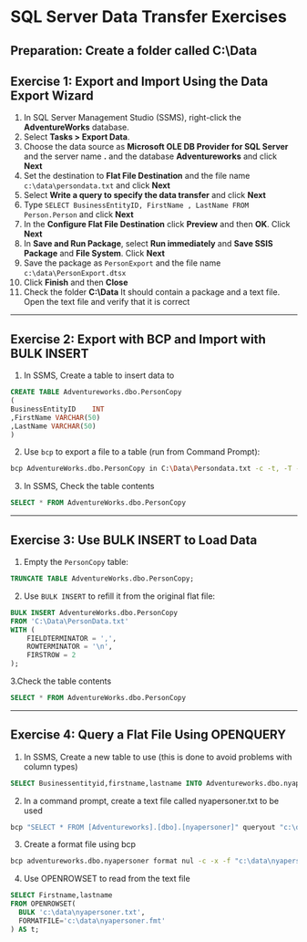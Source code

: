# SQL Server Data Transfer Exercises

## Preparation: Create a folder called C:\Data

## Exercise 1: Export and Import Using the Data Export Wizard

1. In SQL Server Management Studio (SSMS), right-click the **AdventureWorks** database.
2. Select **Tasks > Export Data**.
3. Choose the data source as **Microsoft OLE DB Provider for SQL Server** and the server name **.** and the database **Adventureworks** and click **Next**
4. Set the destination to **Flat File Destination** and the file name `c:\data\persondata.txt` and click **Next**
5. Select **Write a query to specify the data transfer** and click **Next**
6. Type `SELECT BusinessEntityID, FirstName , LastName FROM Person.Person` and click **Next**
7. In the **Configure Flat File Destination** click **Preview** and then  **OK**. Click **Next**
8. In **Save and Run Package**, select  **Run immediately** and **Save SSIS Package** and **File System**. Click **Next** 
9. Save the package as `PersonExport` and the file name `c:\data\PersonExport.dtsx`
10. Click **Finish** and then **Close**
11. Check the folder **C:\Data** It should contain a package and a text file. Open the text file and verify that it is correct


---

## Exercise 2: Export with BCP and Import with BULK INSERT

1. In SSMS, Create a table to insert data to

```sql
CREATE TABLE Adventureworks.dbo.PersonCopy
(
BusinessEntityID    INT
,FirstName VARCHAR(50)
,LastName VARCHAR(50)
)
```

2. Use `bcp` to export a file to a table (run from Command Prompt):

```bash
bcp AdventureWorks.dbo.PersonCopy in C:\Data\Persondata.txt -c -t, -T -S localhost
```

3. In SSMS, Check the table contents

```sql
SELECT * FROM AdventureWorks.dbo.PersonCopy
```
---



## Exercise 3: Use BULK INSERT to Load Data

1. Empty the `PersonCopy` table:

```sql
TRUNCATE TABLE AdventureWorks.dbo.PersonCopy;
```

2. Use `BULK INSERT` to refill it from the original flat file:

```sql
BULK INSERT AdventureWorks.dbo.PersonCopy
FROM 'C:\Data\PersonData.txt'
WITH (
    FIELDTERMINATOR = ',',
    ROWTERMINATOR = '\n',
    FIRSTROW = 2
);
```
3.Check the table contents

```sql
SELECT * FROM AdventureWorks.dbo.PersonCopy
```

---





## Exercise 4: Query a Flat File Using OPENQUERY

1. In SSMS, Create a new table to use (this is done to avoid problems with column types)

```sql
SELECT Businessentityid,firstname,lastname INTO Adventureworks.dbo.nyapersoner FROM Adventureworks.person.person
```

2. In a command prompt, create a text file called nyapersoner.txt to be used

 ```bash
bcp "SELECT * FROM [Adventureworks].[dbo].[nyapersoner]" queryout "c:\data\nyapersoner.txt" -c -T
```

3. Create a format file using bcp
   
 ```bash
bcp adventureworks.dbo.nyapersoner format nul -c -x -f "c:\data\nyapersoner.fmt" -S localhost -T
```

4. Use OPENROWSET to read from the text file

```sql
SELECT Firstname,lastname
FROM OPENROWSET(
  BULK 'c:\data\nyapersoner.txt',
  FORMATFILE='c:\data\nyapersoner.fmt'
) AS t;
```



